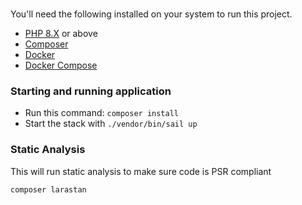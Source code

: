 # 
You'll need the following installed on your system to run this project.

- [PHP 8.X](https://www.php.net/downloads) or above
- [Composer](https://getcomposer.org)
- [Docker](https://docs.docker.com/desktop/)
- [Docker Compose](https://docs.docker.com/compose/install/)

### Starting and running application
- Run this command: `composer install`
- Start the stack with `./vendor/bin/sail up`

### Static Analysis
This will run static analysis to make sure code is PSR compliant

```
composer larastan
```

